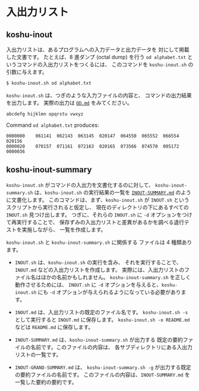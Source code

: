 # 入出力リスト



koshu-inout
------------------------------------------------------------------

入出力リストは、あるプログラムへの入力データと出力データを
対にして掲載した文書です。
たとえば、8 進ダンプ (octal dump) を行う
`od alphabet.txt` というコマンドの入出力リストをつくるには、
このコマンドを `koshu-inout.sh` の引数に与えます。

```sh
$ koshu-inout.sh od alphabet.txt
```

`koshu-inout.sh` は、つぎのような入力ファイルの内容と、
コマンドの出力結果を出力します。
実際の出力は [`OD.md`][OD.md] をみてください。

```
abcdefg hijklmn opqrstu vwxyz
```

Command `od alphabet.txt` produces:

```
0000000    061141  062143  063145  020147  064550  065552  066554  020156
0000020    070157  071161  072163  020165  073566  074570  005172
0000036
```


koshu-inout-summary
------------------------------------------------------------------

`koshu-inout.sh` がコマンドの入出力を文書化するのに対して、
`koshu-inout-summary.sh` は、`koshu-inout.sh` の実行結果の一覧を
[`INOUT-SUMMARY.md`][INOUT-SUMMARY.md] のように文書化します。
このコマンドは、まず、`koshu-inout.sh` が `INOUT.sh`
というスクリプトから実行されると仮定し、
現在のディレクトリの下にあるすべての `INOUT.sh` 見つけ出します。
つぎに、それらの `INOUT.sh` に `-d` オプションをつけて再実行することで、
保存ずみの入出力リストと差異があるかを調べる退行テストを実施しながら、
一覧を作成します。

`koshu-inout.sh` と `koshu-inout-summary.sh` に関係する
ファイルは 4 種類あります。

* `INOUT.sh` は、`koshu-inout.sh` の実行を含み、
  それを実行することで、`INOUT.md` などの入出力リストを作成します。
  実際には、入出力リストのファイル名はほかの名前かもしれません。
  `koshu-inout-summary.sh` を正しく動作させるためには、
  `INOUT.sh` に `-d` オプションを与えると、`koshu-inout.sh` にも
  `-d` オプションが与えられるようになっている必要があります。

* `INOUT.md` は、入出力リストの既定のファイル名です。
  `koshu-inout.sh -s` として実行すると `INOUT.md` に保存します。
  `koshu-inout.sh -o README.md` などは `README.md` に保存します。

* `INOUT-SUMMARY.md` は、`koshu-inout-summary.sh` が出力する
  既定の要約ファイルの名前です。このファイルの内容は、
  各サブディレクトリにある入出力リストの一覧です。

* `INOUT-GRAND-SUMMARY.md` は、
  `koshu-inout-summary.sh -g` が出力する既定の要約ファイルの名前です。
  このファイルの内容は、`INOUT-SUMMARY.md` を一覧した要約の要約です。



[OD.md]: glob/OD.md
[INOUT-SUMMARY.md]: INOUT-SUMMARY.md

